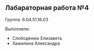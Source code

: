 ## Лабараторная работа №4
Группа: 6.04.51.16.03

Выполнели:
  *  Слободенюк Елизавета 
  *  Хажилина Александра

